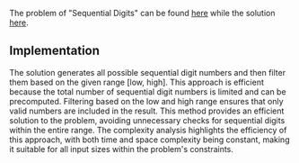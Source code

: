 The problem of "Sequential Digits" can be found [here](https://leetcode.com/problems/sequential-digits/description/) while the solution [here](https://github.com/aurimas13/LeetCode-HackerRank-MAANG/blob/main/LeetCode/Python%20Solutions/Sequential%20Digits/sequential.py).

## Implementation

The solution generates all possible sequential digit numbers and then filter them based on the given range [low, high]. This approach is efficient because the total number of sequential digit numbers is limited and can be precomputed. Filtering based on the low and high range ensures that only valid numbers are included in the result. This method provides an efficient solution to the problem, avoiding unnecessary checks for sequential digits within the entire range. The complexity analysis highlights the efficiency of this approach, with both time and space complexity being constant, making it suitable for all input sizes within the problem's constraints.
